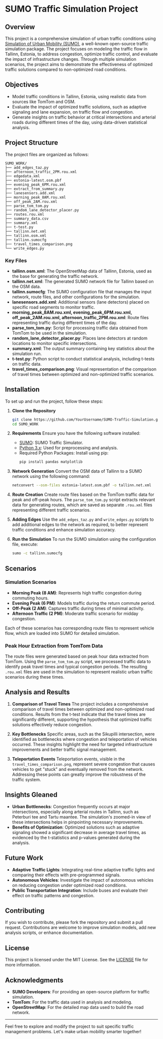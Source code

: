 # SUMO Traffic Simulation Project

## Overview
This project is a comprehensive simulation of urban traffic conditions using [Simulation of Urban Mobility (SUMO)](https://www.eclipse.org/sumo/), a well-known open-source traffic simulation package. The project focuses on modeling the traffic flow in Tallinn, Estonia, to address congestion, optimize traffic control, and evaluate the impact of infrastructure changes. Through multiple simulation scenarios, the project aims to demonstrate the effectiveness of optimized traffic solutions compared to non-optimized road conditions.

## Objectives
- Model traffic conditions in Tallinn, Estonia, using realistic data from sources like TomTom and OSM.
- Evaluate the impact of optimized traffic solutions, such as adaptive signaling and lane expansion, on traffic flow and congestion.
- Generate insights on traffic behavior at critical intersections and arterial roads during different times of the day, using data-driven statistical analysis.

## Project Structure
The project files are organized as follows:

```
SUMO_WORK/
├── add_edges_taz.py
├── afternoon_traffic_2PM.rou.xml
├── edgedata.xml
├── estonia-latest.osm.pbf
├── evening_peak_6PM.rou.xml
├── extract_from_summary.py
├── lanesensors.add.xml
├── morning_peak_8AM.rou.xml
├── off_peak_2AM.rou.xml
├── parse_tom_tom.py
├── random_lane_detector_placer.py
├── routes.rou.xml
├── summary_data.csv
├── summary.xml
├── t-test.py
├── tallinn.net.xml
├── tallinn.osm.xml
├── tallinn.sumocfg
├── travel_times_comparison.png
└── write_edges.py
```

### Key Files
- **tallinn.osm.xml**: The OpenStreetMap data of Tallinn, Estonia, used as the base for generating the traffic network.
- **tallinn.net.xml**: The generated SUMO network file for Tallinn based on the OSM data.
- **tallinn.sumocfg**: The SUMO configuration file that manages the input network, route files, and other configurations for the simulation.
- **lanesensors.add.xml**: Additional sensors (lane detectors) placed on specific road segments to monitor traffic.
- **morning_peak_8AM.rou.xml, evening_peak_6PM.rou.xml, off_peak_2AM.rou.xml, afternoon_traffic_2PM.rou.xml**: Route files representing traffic during different times of the day.
- **parse_tom_tom.py**: Script for processing traffic data obtained from TomTom to be used in the simulation.
- **random_lane_detector_placer.py**: Places lane detectors at random locations to monitor specific intersections.
- **summary.xml**: The output summary containing key statistics about the simulation run.
- **t-test.py**: Python script to conduct statistical analysis, including t-tests on traffic data.
- **travel_times_comparison.png**: Visual representation of the comparison of travel times between optimized and non-optimized traffic scenarios.

## Installation
To set up and run the project, follow these steps:

1. **Clone the Repository**
   ```sh
   git clone https://github.com/YourUsername/SUMO-Traffic-Simulation.git
   cd SUMO_WORK
   ```

2. **Requirements**
   Ensure you have the following software installed:
   - [SUMO](https://www.eclipse.org/sumo/): SUMO Traffic Simulator.
   - [Python 3.x](https://www.python.org/downloads/): Used for preprocessing and analysis.
   - Required Python Packages: Install using pip:
     ```sh
     pip install pandas matplotlib
     ```

3. **Network Generation**
   Convert the OSM data of Tallinn to a SUMO network using the following command:
   ```sh
   netconvert --osm-files estonia-latest.osm.pbf -o tallinn.net.xml
   ```

4. **Route Creation**
   Create route files based on the TomTom traffic data for peak and off-peak hours. The `parse_tom_tom.py` script extracts relevant data for generating routes, which are saved as separate `.rou.xml` files representing different traffic scenarios.

5. **Adding Edges**
   Use the `add_edges_taz.py` and `write_edges.py` scripts to add additional edges to the network as required, to better represent traffic conditions and enhance simulation accuracy.

6. **Run the Simulation**
   To run the SUMO simulation using the configuration file, execute:
   ```sh
   sumo -c tallinn.sumocfg
   ```

## Scenarios
### Simulation Scenarios
- **Morning Peak (8 AM)**: Represents high traffic congestion during commuting hours.
- **Evening Peak (6 PM)**: Models traffic during the return commute period.
- **Off-Peak (2 AM)**: Captures traffic during times of minimal activity.
- **Afternoon Traffic (2 PM)**: Moderate traffic scenario for midday congestion.

Each of these scenarios has corresponding route files to represent vehicle flow, which are loaded into SUMO for detailed simulation.

### Peak Hour Extraction from TomTom Data
The route files were generated based on peak hour data extracted from TomTom. Using the `parse_tom_tom.py` script, we processed traffic data to identify peak travel times and typical congestion periods. The resulting `.rou.xml` files are used in the simulation to represent realistic urban traffic scenarios during these times.

## Analysis and Results
1. **Comparison of Travel Times**
   The project includes a comprehensive comparison of travel times between optimized and non-optimized road conditions. Results from the t-test indicate that the travel times are significantly different, supporting the hypothesis that optimized traffic solutions effectively reduce congestion.

2. **Key Bottlenecks**
   Specific areas, such as the Sikupilli intersection, were identified as bottlenecks where congestion and teleportation of vehicles occurred. These insights highlight the need for targeted infrastructure improvements and better traffic signal management.

3. **Teleportation Events**
   Teleportation events, visible in the `travel_times_comparison.png`, represent severe congestion that causes vehicles to get "stuck" and eventually removed from the network. Addressing these points can greatly improve the robustness of the traffic system.

## Insights Gleaned
- **Urban Bottlenecks**: Congestion frequently occurs at major intersections, especially along arterial routes in Tallinn, such as Peterburi tee and Tartu maantee. The simulation's zoomed-in view of these intersections helps in pinpointing necessary improvements.
- **Benefits of Optimization**: Optimized solutions such as adaptive signaling showed a significant decrease in average travel times, as evidenced by the t-statistics and p-values generated during the analysis.

## Future Work
- **Adaptive Traffic Lights**: Integrating real-time adaptive traffic lights and comparing their effects with pre-programmed signals.
- **Autonomous Vehicles**: Investigate the impact of autonomous vehicles on reducing congestion under optimized road conditions.
- **Public Transportation Integration**: Include buses and evaluate their effect on traffic patterns and congestion.

## Contributing
If you wish to contribute, please fork the repository and submit a pull request. Contributions are welcome to improve simulation models, add new analysis scripts, or enhance documentation.

## License
This project is licensed under the MIT License. See the [LICENSE](LICENSE) file for more information.

## Acknowledgments
- **SUMO Developers**: For providing an open-source platform for traffic simulation.
- **TomTom**: For the traffic data used in analysis and modeling.
- **OpenStreetMap**: For the detailed map data used to build the road network.

---
Feel free to explore and modify the project to suit specific traffic management problems. Let's make urban mobility smarter together!